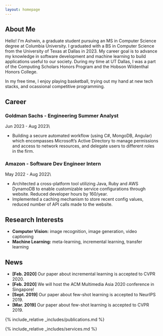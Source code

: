 ```yaml
---
layout: homepage
---
```


## About Me

Hello! I'm Ashwin, a graduate student pursuing an MS in Computer Science degree at Columbia University. I graduated with a BS in Computer Science from the University of Texas at Dallas in 2023. My career goal is to advance my knowledge in software development and machine learning to build applications useful to our society. During my time at UT Dallas, I was a part of the Computing Scholars Honors Program and the Hobson Wildenthal Honors College. 

In my free time, I enjoy playing basketball, trying out my hand at new tech stacks, and ocassional competitive programming. 


## Career
### Goldman Sachs - Engineering Summer Analyst 
Jun 2023 - Aug 2023\
- Building a secure automated workflow (using C#, MongoDB, Angular) which encompasses Microsoft’s Active
Directory to manage permissions and access to network resources, and delegate users to different roles in the firm.

### Amazon - Software Dev Engineer Intern 
May 2022 - Aug 2022\
- Architected a cross-platform tool utilizing Java, Ruby and AWS DynamoDB to enable customizable service
configurations through website. Reduced developer hours by 160/year.
- Implemented a caching mechanism to store recent config values, reduced number of API calls made to the website.

## Research Interests

- **Computer Vision:** image recognition, image generation, video captioning
- **Machine Learning:** meta-learning, incremental learning, transfer learning

## News

- **[Feb. 2020]** Our paper about incremental learning is accepted to CVPR 2020.
- **[Feb. 2020]** We will host the ACM Multimedia Asia 2020 conference in Singapore!
- **[Sept. 2019]** Our paper about few-shot learning is accepted to NeurIPS 2019.
- **[Mar. 2019]** Our paper about few-shot learning is accepted to CVPR 2019.

{% include_relative _includes/publications.md %}

{% include_relative _includes/services.md %}
